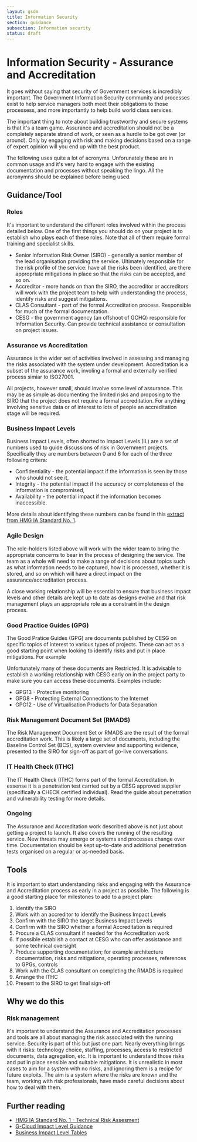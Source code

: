 ```yaml
---
layout: gsdm
title: Information Security
section: guidance
subsection: Information security
status: draft
---
```

    
# Information Security - Assurance and Accreditation

It goes without saying that security of Government services is incredibly
important. The Government Information Security community and processes
exist to help service managers both meet their obligations to those
processess, and more importantly to help build world class services.

The important thing to note about building trustworthy and secure systems is
that it's a team game. Assurance and accreditation should not be a completely
separate strand of work, or seen as a hurdle to be got over (or around). Only
by engaging with risk and making decisions based on a range of expert opinion
will you end up with the best product.

The following uses quite a lot of acronyms. Unforunately these are in common
usage and it's very hard to engage with the existing documentation and
processes without speaking the lingo. All the acronymns should be explained
before being used.

## Guidance/Tool

### Roles

It's important to understand the different roles involved within the process
detailed below. One of the first things you should do on your project is to 
establish who plays each of these roles. Note that all of them require formal
training and specialist skills.

* Senior Information Risk Owner (SIRO) - generally a senior member of the lead organisation providing the service. Ultimately responsible for the risk profile of the service: have all the risks been identified, are there appropriate mitigations in place so that the risks can be accepted, and so on.
* Accreditor - more hands on than the SIRO, the accreditor or accreditors will work with the project team to help with understanding the process, identify risks and suggest mitigations.
* CLAS Consultant - part of the formal Accreditation process. Responsible for much of the formal documentation.
* CESG - the government agency (an offshoot of GCHQ) responsible for Information Security. Can provide technical assistance or consultation on project issues.

### Assurance vs Accreditation

Assurance is the wider set of activities involved in assessing and managing the
risks associated with the system under development. Accreditation is a subset
of the assurance work, involing a formal and externally verified process simiar
to ISO27001.

All projects, however small, should involve some level of assurance. This may
be as simple as documenting the limited risks and proposing to the SIRO that
the project does not require a formal accreditation. For anything involving
sensitive data or of interest to lots of people an accreditation stage will
be required.

### Business Impact Levels

Business Impact Levels, often shorted to Impact Levels (IL) are a set of
numbers used to guide discussions of risk in Government projects. Specifically
they are numbers between 0 and 6 for each of the three following critera:

* Confidentiality - the potential impact if the information is seen by those who should not see it,
* Integrity - the potential impact if the accuracy or completeness of the information is compromised,
* Availability - the potential impact if the information becomes inaccessible.

More details about identifying these numbers can be found in this [extract from HMG IA Standard No. 1](http://www.cesg.gov.uk/publications/.../business_impact_tables.pdf).

### Agile Design

The role-holders listed above will work with the wider team to bring the appropriate concerns
to bear in the process of designing the service. The team as a whole will need to
make a range of decisions about topics such as what information needs to be captured,
how it is processed, whether it is stored, and so on which will have a direct impact
on the assurance/accreditation process.

A close working relationship will be essential to ensure that business impact levels and
other details are kept up to date as designs evolve and that risk management plays an
appropriate role as a constraint in the design process.

### Good Practice Guides (GPG)

The Good Pratice Guides (GPG) are documents published by CESG on specific
topics of interest to various types of projects. These can act as a good
starting point when looking to identify risks and put in place mitigations.
For example

Unfortunately many of these documents are Restricted. It is advisable to
establish a working relationship with CESG early on in the project party
to make sure you can access these documents. Examples include:

* GPG13 - Protective monitoring
* GPG8 - Protecting External Connections to the Internet
* GPG12 - Use of Virtualisation Products for Data Separation

### Risk Management Document Set (RMADS)

The Risk Management Document Set or RMADS are the result of the formal
accreditation work. This is likely a large set of documents, including the
Baseline Control Set (BCS), system overview and supporting evidence,
presented to the SIRO for sign-off as part of go-live conversations.

### IT Health Check (ITHC)

The IT Health Check (ITHC) forms part of the formal Accreditation. In essense
it is a penetration test carried out by a CESG approved supplier (specifically
a CHECK certified individual). Read the guide about
penetration and vulnerability testing for more details.

### Ongoing

The Assurance and Accreditation work described above is not just about getting
a project to launch. It also covers the running of the resulting service. New
threats may emerge or systems and processes change over time. Documentation
should be kept up-to-date and additional penetration tests organised on a
regular or as-needed basis.

## Tools

It is important to start understanding risks and engaging with the Assurance and
Accreditation process as early in a project as possible. The following is a
good starting place for milestones to add to a project plan:

1. Identify the SIRO
2. Work with an accreditor to identify the Business Impact Levels
3. Confirm with the SIRO the target Business Impact Levels
4. Confirm with the SIRO whether a formal Accreditation is required
5. Procure a CLAS consultant if needed for the Accreditation work
6. If possible establish a contact at CESG who can offer assistance and some technical oversight
7. Produce supporting documentation; for example architecture documentation, risks and mitigations, operating processes, references to GPGs, controls
8. Work with the CLAS consultant on completing the RMADS is required
9. Arrange the ITHC
10. Present to the SIRO to get final sign-off

## Why we do this

### Risk management

It's important to understand the Assurance and Accreditation processes and tools
are all about managing the risk associated with the running service. Security is
part of this but just one part. Nearly everything brings with it risks:
technology choice, staffing, processes, access to restricted documents, data
agregation, etc. It is important to understand those risks and put in place
sensible and suitable mitigations. It is unrealistic in most cases to aim for a
system with no risks, and ignoring them is a recipe for future exploits. The
aim is a system where the risks are known and the team, working with risk
professionals, have made careful decisions about how to deal with them.

## Further reading

* [HMG IA Standard No. 1 - Technical Risk Assesment](http://www.cesg.gov.uk/publications/Documents/is1_risk_assessment.pdf)
* [G-Cloud Impact Level Guidance](http://gcloud.civilservice.gov.uk/2012/03/09/so-what-is-il3-a-short-guide-to-business-impact-levels/)
* [Business Impact Level Tables](www.cesg.gov.uk/publications/.../business_impact_tables.pdf)
